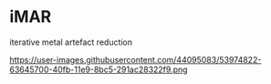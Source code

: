 # iMAR
iterative metal artefact reduction



https://user-images.githubusercontent.com/44095083/53974822-63645700-40fb-11e9-8bc5-291ac28322f9.png
